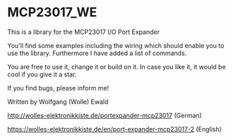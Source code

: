 # MCP23017_WE
This is a library for the MCP23017 I/O Port Expander

You'll find some examples including the wiring which should enable you to
use the library. Furthermore I have added a list of commands. 

You are free to use it, change it or build on it. In case you like it,
it would be cool if you give it a star.

If you find bugs, please inform me!

Written by Wolfgang (Wolle) Ewald

http://wolles-elektronikkiste.de/portexpander-mcp23017 (German)

https://wolles-elektronikkiste.de/en/port-expander-mcp23017-2 (English)
